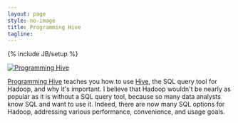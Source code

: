```yaml
---
layout: page
style: no-image
title: Programming Hive
tagline:
---
```

{% include JB/setup %}
<div class="book-description">
  <a href="https://shop.oreilly.com/product/0636920023555.do" target="book" class="image-hover-border"><img src="/assets/images/prog_hive_mech_cover_front_252x331.png" alt="Programming Hive" class="book-image"/></a>

  <div class="book-description-text">
  <p>
    <a href="https://shop.oreilly.com/product/0636920023555.do" target="book">Programming Hive</a> teaches you how to use <a href="https://hive.apache.org" target="hive">Hive</a>, the SQL query tool for Hadoop, and why it's important. I believe that Hadoop wouldn't be nearly as popular as it is without a SQL query tool, because so many data analysts know SQL and want to use it. Indeed, there are now many SQL options for Hadoop, addressing various performance, convenience, and usage goals.
  </p>
</div>
